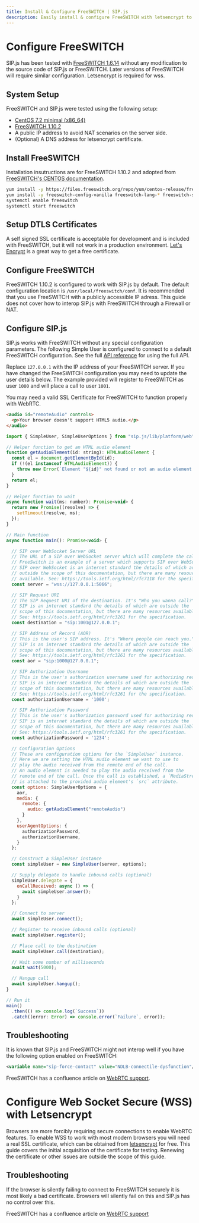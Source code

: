 ```yaml
---
title: Install & Configure FreeSWITCH | SIP.js
description: Easily install & configure FreeSWITCH with letsencrypt to work with SIP.js
---
```


# Configure FreeSWITCH

SIP.js has been tested with [FreeSWITCH 1.6.14](https://freeswitch.org/confluence/display/FREESWITCH/CentOS+7+and+RHEL+7) without any modification to the source code of SIP.js or FreeSWITCH. Later versions of FreeSWITCH will require similar configuration. Letsencrypt is required for wss.

## System Setup

FreeSWITCH and SIP.js were tested using the following setup:

* [CentOS 7.2 minimal (x86_64)](http://isoredirect.centos.org/centos/7/isos/x86_64/)
* [FreeSWITCH 1.10.2](https://freeswitch.org/confluence/display/FREESWITCH/CentOS+7+and+RHEL+7#CentOS7andRHEL7-CentOS7andRHEL7-Stable)
* A public IP address to avoid NAT scenarios on the server side.
* (Optional) A DNS address for letsencrypt certificate.

## Install FreeSWITCH

Installation insutructions are for FreeSWITCH 1.10.2 and adopted from [FreeSWITCH's CENTOS documentation](https://freeswitch.org/confluence/display/FREESWITCH/CentOS+7+and+RHEL+7#CentOS7andRHEL7-CentOS7andRHEL7-Stable).

~~~ bash
yum install -y https://files.freeswitch.org/repo/yum/centos-release/freeswitch-release-repo-0-1.noarch.rpm epel-release
yum install -y freeswitch-config-vanilla freeswitch-lang-* freeswitch-sounds-*
systemctl enable freeswitch
systemctl start freeswitch
~~~

## Setup DTLS Certificates

A self signed SSL certificate is acceptable for development and is included with FreeSWITCH, but it will not work in a production environment. [Let's Encrypt](https://letsencrypt.org/) is a great way to get a free certificate.

## Configure FreeSWITCH

FreeSWITCH 1.10.2 is configured to work with SIP.js by default. The default configuration location is `/usr/local/freeswitch/conf`. It is recommended that you use FreeSWITCH with a publicly accessible IP adress. This guide does not cover how to interop SIP.js with FreeSWITCH through a Firewall or NAT.

## Configure SIP.js

SIP.js works with FreeSWITCH without any special configuration parameters. The following Simple User is configured to connect to a default FreeSWITCH configuration. See the full [API reference](https://github.com/onsip/SIP.js/blob/master/docs/api/sip.js.md) for using the full API.

Replace `127.0.0.1` with the IP address of your FreeSWITCH server. If you have changed the FreeSWITCH configuration you may need to update the user details below. The example provided will register to FreeSWITCH as user `1000` and will place a call to user `1001`.

You may need a valid SSL Certificate for FreeSWITCH to function properly with WebRTC.

~~~ html
<audio id="remoteAudio" controls>
  <p>Your browser doesn't support HTML5 audio.</p>
</audio>
~~~

~~~ javascript
import { SimpleUser, SimpleUserOptions } from "sip.js/lib/platform/web";

// Helper function to get an HTML audio element
function getAudioElement(id: string): HTMLAudioElement {
  const el = document.getElementById(id);
  if (!(el instanceof HTMLAudioElement)) {
    throw new Error(`Element "${id}" not found or not an audio element.`);
  }
  return el;
}

// Helper function to wait
async function wait(ms: number): Promise<void> {
  return new Promise((resolve) => {
    setTimeout(resolve, ms);
  });
}

// Main function
async function main(): Promise<void> {

  // SIP over WebSocket Server URL
  // The URL of a SIP over WebSocket server which will complete the call.
  // FreeSwitch is an example of a server which supports SIP over WebSocket.
  // SIP over WebSocket is an internet standard the details of which are
  // outside the scope of this documentation, but there are many resources
  // available. See: https://tools.ietf.org/html/rfc7118 for the specification.
  const server = "wss://127.0.0.1:5066";

  // SIP Request URI
  // The SIP Request URI of the destination. It's "Who you wanna call?"
  // SIP is an internet standard the details of which are outside the
  // scope of this documentation, but there are many resources available.
  // See: https://tools.ietf.org/html/rfc3261 for the specification.
  const destination = "sip:1001@127.0.0.1";

  // SIP Address of Record (AOR)
  // This is the user's SIP address. It's "Where people can reach you."
  // SIP is an internet standard the details of which are outside the
  // scope of this documentation, but there are many resources available.
  // See: https://tools.ietf.org/html/rfc3261 for the specification.
  const aor = "sip:1000@127.0.0.1";

  // SIP Authorization Username
  // This is the user's authorization username used for authorizing requests.
  // SIP is an internet standard the details of which are outside the
  // scope of this documentation, but there are many resources available.
  // See: https://tools.ietf.org/html/rfc3261 for the specification.
  const authorizationUsername = '1000';

  // SIP Authorization Password
  // This is the user's authorization password used for authorizing requests.
  // SIP is an internet standard the details of which are outside the
  // scope of this documentation, but there are many resources available.
  // See: https://tools.ietf.org/html/rfc3261 for the specification.
  const authorizationPassword = '1234';

  // Configuration Options
  // These are configuration options for the `SimpleUser` instance.
  // Here we are setting the HTML audio element we want to use to
  // play the audio received from the remote end of the call.
  // An audio element is needed to play the audio received from the
  // remote end of the call. Once the call is established, a `MediaStream`
  // is attached to the provided audio element's `src` attribute.
  const options: SimpleUserOptions = {
    aor,
    media: {
      remote: {
        audio: getAudioElement("remoteAudio")
      }
    },
    userAgentOptions: {
      authorizationPassword,
      authorizationUsername,
    }
  };

  // Construct a SimpleUser instance
  const simpleUser = new SimpleUser(server, options);

  // Supply delegate to handle inbound calls (optional)
  simpleUser.delegate = {
    onCallReceived: async () => {
      await simpleUser.answer();
    }
  };

  // Connect to server
  await simpleUser.connect();

  // Register to receive inbound calls (optional)
  await simpleUser.register();

  // Place call to the destination
  await simpleUser.call(destination);

  // Wait some number of milliseconds
  await wait(5000);

  // Hangup call
  await simpleUser.hangup();
}

// Run it
main()
  .then(() => console.log(`Success`))
  .catch((error: Error) => console.error(`Failure`, error));
~~~

## Troubleshooting

It is known that SIP.js and FreeSWITCH might not interop well if you have the following option enabled on FreeSWITCH:

~~~ xml
<variable name="sip-force-contact" value="NDLB-connectile-dysfunction"/>
~~~

FreeSWITCH has a confluence article on [WebRTC support](https://freeswitch.org/confluence/display/FREESWITCH/WebRTC).

# Configure Web Socket Secure (WSS) with Letsencrypt

Browsers are more forcibly requiring secure connections to enable WebRTC features. To enable WSS to work with most modern browsers you will need a real SSL certificate, which can be obtained from [letsencrypt](https://letsencrypt.org/) for free. This guide covers the initial acquisition of the certificate for testing. Renewing the certificate or other issues are outside the scope of this guide.


## Troubleshooting

If the browser is silently failing to connect to FreeSWITCH securely it is most likely a bad certificate. Browsers will silently fail on this and SIP.js has no control over this.

FreeSWITCH has a confluence article on [WebRTC support](https://freeswitch.org/confluence/display/FREESWITCH/WebRTC)
